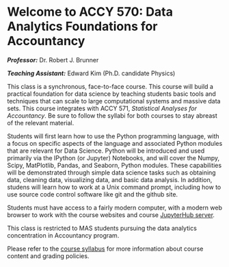 # Welcome to ACCY 570: Data Analytics Foundations for Accountancy #

***Professor:*** Dr. Robert J. Brunner

***Teaching Assistant:*** Edward Kim (Ph.D. candidate  Physics)

This class is a synchronous, face-to-face course. This course will build a practical foundation for data science by teaching students basic tools and techniques that can scale to large computational systems and massive data sets. This course integrates with ACCY 571, _Statistical Analyses for Accountancy_. Be sure to follow the syllabi for both courses to stay abreast of the relevant material.

Students will first learn how to use the Python programming language, with a focus on specific aspects of the language and associated Python modules that are relevant for Data Science. Python will be introduced and used primarily via the IPython (or Jupyter) Notebooks, and will cover the Numpy, Scipy, MatPlotlib, Pandas, and Seaborn, Python modules. These capabilities will be demonstrated through simple data science tasks such as obtaining data, cleaning data, visualizing data, and basic data analysis. In addition, studens will learn how to work at a Unix command prompt, including how to use source code control software like git and the github site. 

Students must have access to a fairly modern computer, with a modern web browser to work with the course websites and course [JupyterHub server](http://datascience.business.illinois.edu).

This class is restricted to MAS students pursuing the data analytics concentration in Accountancy program.

Please refer to the [course syllabus](syllabus.md) for more information about course content and grading policies.

